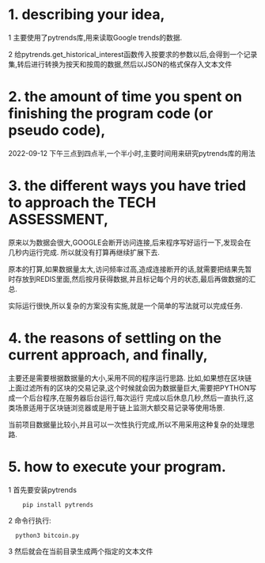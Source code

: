 # 1. describing your idea, 
  1 主要使用了pytrends库,用来读取Google trends的数据.
  
  2 给pytrends.get_historical_interest函数传入按要求的参数以后,会得到一个记录集,转后进行转换为按天和按周的数据,然后以JSON的格式保存入文本文件

# 2. the amount of time you spent on finishing the program code (or pseudo code), 
  2022-09-12 下午三点到四点半,一个半小时,主要时间用来研究pytrends库的用法
  
# 3. the different ways you have tried to approach the TECH ASSESSMENT, 
  原来以为数据会很大,GOOGLE会断开访问连接,后来程序写好运行一下,发现会在几秒内运行完成. 所以就没有打算再继续扩展下去.
  
  原本的打算,如果数据量太大,访问频率过高,造成连接断开的话,就需要把结果先暂时存放到REDIS里面,然后按月获得数据,并且标记每个月的状态,最后再做数据的汇总. 
  
  实际运行很快,所以复杂的方案没有实施,就是一个简单的写法就可以完成任务.
  
# 4. the reasons of settling on the current approach, and finally, 
  主要还是需要根据数据量的大小,采用不同的程序运行思路. 比如,如果想在区块链上面过滤所有的区块的交易记录,这个时候就会因为数据量巨大,需要把PYTHON写成一个后台程序,在服务器后台运行,每次运行  完成以后休息几秒,然后一直执行,这类场景适用于区块链浏览器或是用于链上监测大额交易记录等使用场景.
  
  当前项目数据量比较小,并且可以一次性执行完成,所以不用采用这种复杂的处理思路.
  
# 5. how to execute your program.
  1 首先要安装pytrends
```
    pip install pytrends
```
  2 命令行执行: 
```
  python3 bitcoin.py
```  
  
  3 然后就会在当前目录生成两个指定的文本文件
  


